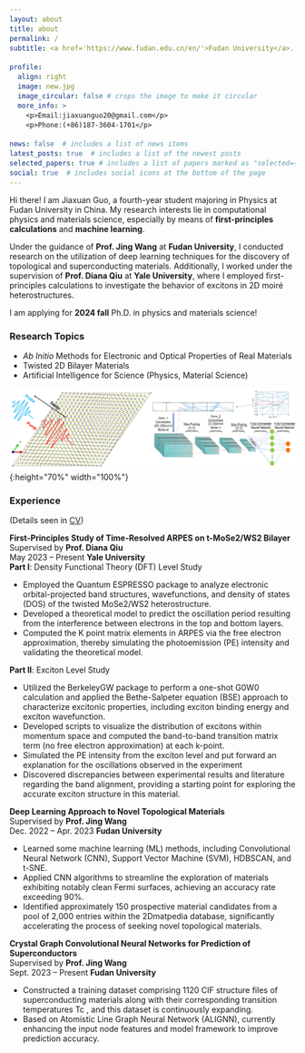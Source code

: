 ```yaml
---
layout: about
title: about
permalink: /
subtitle: <a href='https://www.fudan.edu.cn/en/'>Fudan University</a>. 220 Handan Rd, Shanghai.

profile:
  align: right
  image: new.jpg
  image_circular: false # crops the image to make it circular
  more_info: >
    <p>Email:jiaxuanguo20@gmail.com</p>
    <p>Phone:(+86)187-3604-1701</p>

news: false  # includes a list of news items
latest_posts: true  # includes a list of the newest posts
selected_papers: true # includes a list of papers marked as "selected={true}"
social: true  # includes social icons at the bottom of the page
---
```

Hi there! I am Jiaxuan Guo, a fourth-year student majoring in Physics at Fudan University in China. My research interests lie in computational physics and materials science, especially by means of **first-principles calculations** and **machine learning**.  

Under the guidance of **Prof. Jing Wang** at **Fudan University**, I conducted research on the utilization of deep learning techniques for the discovery of topological and superconducting materials. Additionally, I worked under the supervision of **Prof. Diana Qiu** at **Yale University**, where I employed first-principles calculations to investigate the behavior of excitons in 2D moiré heterostructures.

I am applying for **2024 fall** Ph.D. in physics and materials science!


### **Research Topics**
+ *Ab Initio* Methods for Electronic and Optical Properties of Real Materials
+ Twisted 2D Bilayer Materials
+ Artificial Intelligence for Science (Physics, Material Science)

![Research Topics](RP.png){:height="70%" width="100%"}

### **Experience**
(Details seen in [CV](https://jgcompu.github.io/assets/pdf/Jiaxuan_Guo_CV.pdf))

**First-Principles Study of Time-Resolved ARPES on t-MoSe2/WS2 Bilayer**  
Supervised by **Prof. Diana Qiu**  
May 2023 –  Present **Yale University**  
**Part I**: Density Functional Theory (DFT) Level Study
+ Employed the Quantum ESPRESSO package to analyze electronic orbital-projected band structures, wavefunctions, and density of states (DOS) of the twisted MoSe2/WS2 heterostructure.
+ Developed a theoretical model to predict the oscillation period resulting from the interference between electrons in the top and bottom layers.
+ Computed the K point matrix elements in ARPES via the free electron approximation, thereby simulating the photoemission (PE) intensity and validating the theoretical model.

**Part II**: Exciton Level Study
+ Utilized the BerkeleyGW package to perform a one-shot G0W0 calculation and applied the Bethe-Salpeter equation (BSE) approach to characterize excitonic properties, including exciton binding energy and exciton wavefunction.
+ Developed scripts to visualize the distribution of excitons within momentum space and computed the band-to-band transition matrix term (no free electron approximation) at each k-point.
+ Simulated the PE intensity from the exciton level and put forward an explanation for the oscillations observed in the experiment
+ Discovered discrepancies between experimental results and literature regarding the band alignment, providing a starting point for exploring the accurate exciton structure in this material.

**Deep Learning Approach to Novel Topological Materials**  
Supervised by **Prof. Jing Wang**  
Dec. 2022 – Apr. 2023 **Fudan University**  
+ Learned some machine learning (ML) methods, including Convolutional Neural Network (CNN), Support Vector Machine (SVM), HDBSCAN, and t-SNE.
+ Applied CNN algorithms to streamline the exploration of materials exhibiting notably clean Fermi surfaces, achieving an accuracy rate exceeding 90%.
+ Identified approximately 150 prospective material candidates from a pool of 2,000 entries within the 2Dmatpedia database, significantly accelerating the process of seeking novel topological materials.

**Crystal Graph Convolutional Neural Networks for Prediction of Superconductors**  
Supervised by **Prof. Jing Wang**  
Sept. 2023 – Present **Fudan University**  
+ Constructed a training dataset comprising 1120 CIF structure files of superconducting materials along with their corresponding transition temperatures Tc , and this dataset is continuously expanding.
+ Based on Atomistic Line Graph Neural Network (ALIGNN), currently enhancing the input node features and model framework to improve prediction accuracy.

